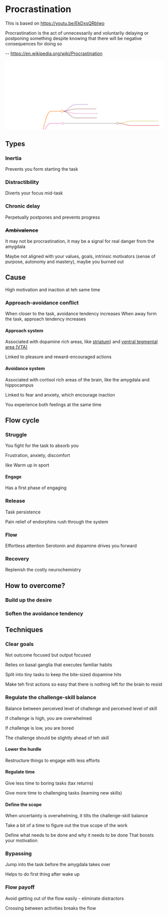 # Procrastination

This is based on https://youtu.be/EkDxsQRbIwo

Procrastination is the act of unnecessarily and voluntarily delaying or postponing something despite knowing that there will be negative consequences for doing so

-- https://en.wikipedia.org/wiki/Procrastination

[![table of contents in a mindmap](markmap.svg)](markmap.html)

## Types

### Inertia

Prevents you form starting the task

### Distractibility

Diverts your focus mid-task

### Chronic delay

Perpetually postpones and prevents progress

### ~~Ambivalence~~

It may not be procrastination, it may be a signal for real danger from the amygdala

Maybe not aligned with your values, goals, intrinsic motivators (sense of purpose, autonomy and mastery), maybe you burned out

## Cause

High motivation and inaction at teh same time

### Approach-avoidance conflict

When closer to the task, avoidance tendency increases
When away form the task, approach tendency increases

#### Approach system

Associated with dopamine rich areas, like [striatum](https://en.wikipedia.org/wiki/Striatum)) and [ventral tegmental area (VTA)](https://en.wikipedia.org/wiki/Ventral_tegmental_area)

Linked to pleasure and reward-encouraged actions

#### Avoidance system

Associated with cortisol rich areas of the brain, like the amygdala and hippocampus

Linked to fear and anxiety, which encourage inaction

You experience both feelings at the same time

## Flow cycle

### Struggle

You fight for the task to absorb you

Frustration, anxiety, discomfort

like Warm up in sport

#### Engage

Has a first phase of engaging

### Release

Task persistence

Pain relief of endorphins rush through the system

### Flow

Effortless attention
Serotonin and dopamine drives you forward

### Recovery

Replenish the costly neurochemistry

## How to overcome?

### Build up the desire

### Soften the avoidance tendency

## Techniques

### Clear goals

Not outcome focused but output focused

Relies on basal ganglia that executes familiar habits

Split into tiny tasks to keep the bite-sized dopamine hits

Make teh first actions so easy that there is nothing left for the brain to resist

### Regulate the challenge-skill balance

Balance between perceived level of challenge and perceived level of skill

If challenge is high, you are overwhelmed

If challenge is low, you are bored

The challenge should be slightly ahead of teh skill

#### Lower the hurdle

Restructure things to engage with less efforts

#### Regulate time

Give less time to boring tasks (tax returns)

Give more time to challenging tasks (learning new skills)

#### Define the scope

When uncertainty is overwhelming, it tilts the challenge-skill balance

Take a bit of a time to figure out the true scope of the work

Define what needs to be done and why it needs to be done
That boosts your motivation

### Bypassing

Jump into the task before the amygdala takes over

Helps to do first thing after wake up

### Flow payoff

Avoid getting out of the flow easily - eliminate distractors

Crossing between activities breaks the flow
